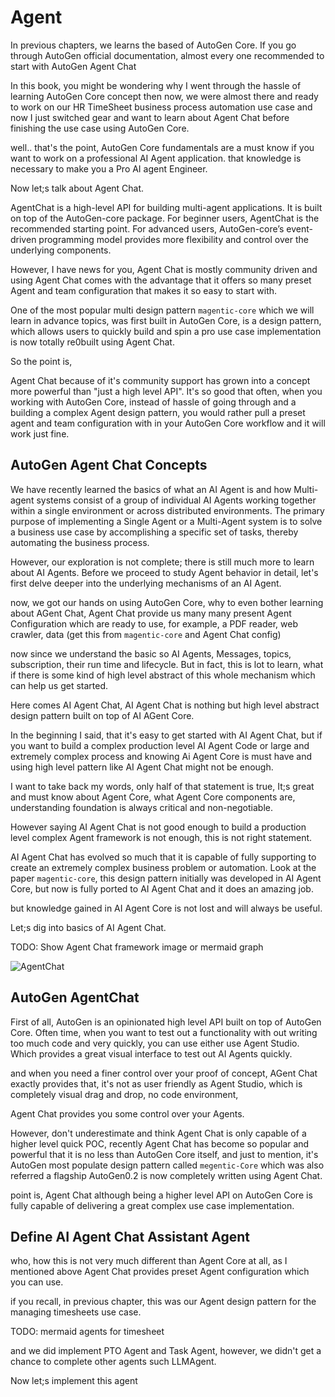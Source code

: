 # Agent

In previous chapters, we learns the based of AutoGen Core.
If you go through AutoGen official documentation, almost every one recommended to start with AutoGen Agent Chat


In this book, you might be wondering why I went through the hassle of learning AutoGen Core concept then now, we were almost there and ready to work on our HR TimeSheet business process automation use case and now I just switched gear and want to learn about Agent Chat before finishing the use case using AutoGen Core.

well.. that's the point, AutoGen Core fundamentals are a must know if you want to work on a professional AI Agent application. that knowledge is necessary to make you a Pro AI agent Engineer.

Now let;s talk about Agent Chat.

AgentChat is a high-level API for building multi-agent applications. It is built on top of the AutoGen-core package. For beginner users, AgentChat is the recommended starting point. For advanced users, AutoGen-core’s event-driven programming model provides more flexibility and control over the underlying components.

However, I have news for you, Agent Chat is mostly community driven and using Agent Chat comes with the advantage that it offers so many preset Agent and team configuration that makes it so easy to start with.

One of the most popular multi design pattern `magentic-core` which we will learn in advance topics, was first built in AutoGen Core,
is a design pattern, which allows users to quickly build and spin a pro use case implementation is now totally re0built using Agent Chat.

So the point is,

Agent Chat because of it's community support has grown into a concept more powerful than "just a high level API".
It's so good that often, when you working with AutoGen Core, instead of hassle of going through and a building a complex Agent design pattern, you would rather pull a preset agent and team configuration with in your AutoGen Core workflow and it will work just fine.



## AutoGen Agent Chat Concepts

We have recently learned the basics of what an AI Agent is and how Multi-agent systems consist of a group of individual AI Agents working together within a single environment or across distributed environments. The primary purpose of implementing a Single Agent or a Multi-Agent system is to solve a business use case by accomplishing a specific set of tasks, thereby automating the business process.

However, our exploration is not complete; there is still much more to learn about AI Agents. Before we proceed to study Agent behavior in detail, let's first delve deeper into the underlying mechanisms of an AI Agent.

now, we got our hands on using AutoGen Core, why to even bother learning about AGent Chat,
Agent Chat provide us many many present Agent Configuration which are ready to use,
for example, a PDF reader, web crawler, data (get this from `magentic-core` and Agent Chat config)

now since we understand the basic so AI Agents, Messages, topics, subscription, their run time and lifecycle.
But in fact, this is lot to learn, what if there is some kind of high level abstract of this whole mechanism which can help us get started.

Here comes AI Agent Chat, AI Agent Chat is nothing but high level abstract design pattern built on top of AI AGent Core.

In the beginning I said, that it's easy to get started with AI Agent Chat, but if you want to build a complex production level AI Agent Code or large and extremely complex process and knowing Ai Agent Core is must have and using high level pattern like AI Agent Chat might not be enough.

I want to take back my words, only half of that statement is true,
It;s great and must know about Agent Core, what Agent Core components are, understanding foundation is always critical and non-negotiable.

However saying AI Agent Chat is not good enough to build a production level complex Agent framework is not enough, this is not right statement.

AI Agent Chat has evolved so much that it is capable of fully supporting to create an extremely complex business problem or automation.
Look at the paper `magentic-core`, this design pattern initially was developed in AI Agent Core, but now is fully ported to AI Agent Chat and it does an amazing job.

but knowledge gained in AI Agent Core is not lost and will always be useful.

Let;s dig into basics of AI Agent Chat.


TODO: Show Agent Chat framework image or mermaid graph

![AgentChat](https://github.com/microsoft/autogen/raw/main/autogen-landing.jpg)

## AutoGen AgentChat

First of all, AutoGen is an opinionated high level API built on top of AutoGen Core.
Often time, when you want to test out a functionality with out writing too much code and very quickly, you can use either use Agent Studio. Which provides a great visual interface to test out AI Agents quickly.

and when you need a finer control over your proof of concept, AGent Chat exactly provides that, it's not as user friendly as Agent Studio, which is completely visual drag and drop, no code environment,

Agent Chat provides you some control over your Agents.

However, don't underestimate and think Agent Chat is only capable of a higher level quick POC,
recently Agent Chat has become so popular and powerful that it is no less than AutoGen Core itself, and just to mention, it's AutoGen most populate design pattern called `megentic-Core` which was also referred a flagship AutoGen0.2 is now completely written using Agent Chat.

point is, Agent Chat although being a higher level API on AutoGen Core is fully capable of delivering a great complex use case implementation.


## Define AI Agent Chat Assistant Agent

who, how this is not very much different than Agent Core at all,
as I mentioned above Agent Chat provides preset Agent configuration which you can use.

if you recall, in previous chapter, this was our Agent design pattern for the managing timesheets use case.

TODO: mermaid agents for timesheet

and we did implement PTO Agent and Task Agent, however, we didn't get a chance to complete other agents such LLMAgent.

Now let;s implement this agent